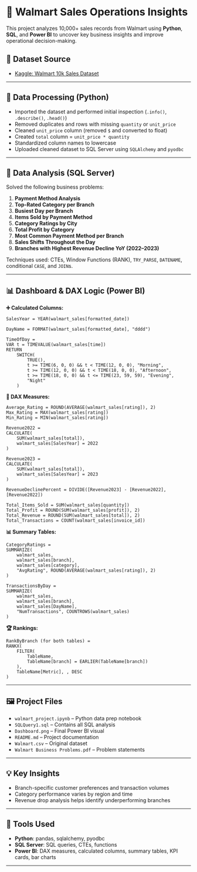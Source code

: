 # 🛒 Walmart Sales Operations Insights

This project analyzes 10,000+ sales records from Walmart using **Python**, **SQL**, and **Power BI** to uncover key business insights and improve operational decision-making.

## 📂 Dataset Source

- [Kaggle: Walmart 10k Sales Dataset](https://www.kaggle.com/datasets/najir0123/walmart-10k-sales-datasets)

---

## 🔧 Data Processing (Python)

- Imported the dataset and performed initial inspection (`.info()`, `.describe()`, `.head()`)
- Removed duplicates and rows with missing `quantity` or `unit_price`
- Cleaned `unit_price` column (removed `$` and converted to float)
- Created `total` column = `unit_price * quantity`
- Standardized column names to lowercase
- Uploaded cleaned dataset to SQL Server using `SQLAlchemy` and `pyodbc`

---

## 🧮 Data Analysis (SQL Server)

Solved the following business problems:

1. **Payment Method Analysis**  
2. **Top-Rated Category per Branch**  
3. **Busiest Day per Branch**  
4. **Items Sold by Payment Method**  
5. **Category Ratings by City**  
6. **Total Profit by Category**  
7. **Most Common Payment Method per Branch**  
8. **Sales Shifts Throughout the Day**  
9. **Branches with Highest Revenue Decline YoY (2022–2023)**

Techniques used: CTEs, Window Functions (RANK), `TRY_PARSE`, `DATENAME`, conditional `CASE`, and `JOIN`s.

---

## 📊 Dashboard & DAX Logic (Power BI)

**➕ Calculated Columns:**
```DAX
SalesYear = YEAR(walmart_sales[formatted_date])

DayName = FORMAT(walmart_sales[formatted_date], "dddd")

TimeOfDay = 
VAR t = TIMEVALUE(walmart_sales[time])
RETURN
    SWITCH(
        TRUE(),
        t >= TIME(6, 0, 0) && t < TIME(12, 0, 0), "Morning",
        t >= TIME(12, 0, 0) && t < TIME(18, 0, 0), "Afternoon",
        t >= TIME(18, 0, 0) && t <= TIME(23, 59, 59), "Evening",
        "Night"
    )
```

**📐 DAX Measures:**
```DAX
Average_Rating = ROUND(AVERAGE(walmart_sales[rating]), 2)
Max_Rating = MAX(walmart_sales[rating])
Min_Rating = MIN(walmart_sales[rating])

Revenue2022 = 
CALCULATE(
    SUM(walmart_sales[total]),
    walmart_sales[SalesYear] = 2022
)

Revenue2023 = 
CALCULATE(
    SUM(walmart_sales[total]),
    walmart_sales[SalesYear] = 2023
)

RevenueDeclinePercent = DIVIDE([Revenue2023] - [Revenue2022], [Revenue2022])

Total_Items_Sold = SUM(walmart_sales[quantity])
Total_Profit = ROUND(SUM(walmart_sales[profit]), 2)
Total_Revenue = ROUND(SUM(walmart_sales[total]), 2)
Total_Transactions = COUNT(walmart_sales[invoice_id])
```

**📊 Summary Tables:**
```DAX
CategoryRatings =
SUMMARIZE(
    walmart_sales,
    walmart_sales[branch],
    walmart_sales[category],
    "AvgRating", ROUND(AVERAGE(walmart_sales[rating]), 2)
)

TransactionsByDay =
SUMMARIZE(
    walmart_sales,
    walmart_sales[branch],
    walmart_sales[DayName],
    "NumTransactions", COUNTROWS(walmart_sales)
)
```

**🏆 Rankings:**
```DAX
RankByBranch (for both tables) = 
RANKX(
    FILTER(
        TableName, 
        TableName[branch] = EARLIER(TableName[branch])
    ),
    TableName[Metric], , DESC
)
```

---

## 🖼️ Project Files

- `walmart_project.ipynb` – Python data prep notebook
- `SQLQuery1.sql` – Contains all SQL analysis
- `Dashboard.png` – Final Power BI visual
- `README.md` – Project documentation
- `Walmart.csv` – Original dataset
- `Walmart Business Problems.pdf` – Problem statements

---

## 💡 Key Insights

- Branch-specific customer preferences and transaction volumes
- Category performance varies by region and time
- Revenue drop analysis helps identify underperforming branches

---

## 🧰 Tools Used

- **Python**: pandas, sqlalchemy, pyodbc
- **SQL Server**: SQL queries, CTEs, functions
- **Power BI**: DAX measures, calculated columns, summary tables, KPI cards, bar charts

---